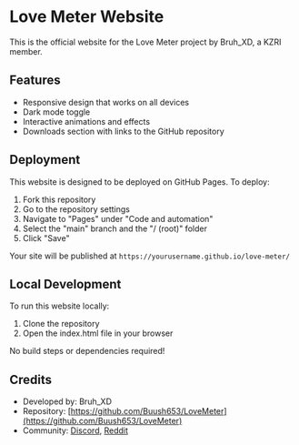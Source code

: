 # Love Meter Website

This is the official website for the Love Meter project by Bruh_XD, a KZRI member.

## Features

- Responsive design that works on all devices
- Dark mode toggle
- Interactive animations and effects
- Downloads section with links to the GitHub repository

## Deployment

This website is designed to be deployed on GitHub Pages. To deploy:

1. Fork this repository
2. Go to the repository settings
3. Navigate to "Pages" under "Code and automation"
4. Select the "main" branch and the "/ (root)" folder
5. Click "Save"

Your site will be published at `https://yourusername.github.io/love-meter/`

## Local Development

To run this website locally:

1. Clone the repository
2. Open the index.html file in your browser

No build steps or dependencies required!

## Credits

- Developed by: Bruh_XD
- Repository: [https://github.com/Buush653/LoveMeter](https://github.com/Buush653/LoveMeter)
- Community: [Discord](https://discord.gg/MAS), [Reddit](https://www.reddit.com/r/MASFandom/)
